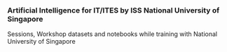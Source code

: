 ### Artificial Intelligence for IT/ITES by ISS National University of Singapore

Sessions, Workshop datasets and notebooks while training with National University of Singapore
